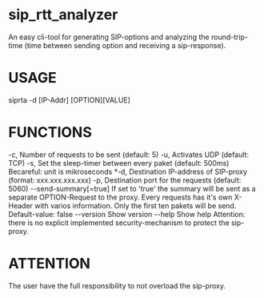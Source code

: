 # sip_rtt_analyzer
An easy cli-tool for generating SIP-options and analyzing the round-trip-time (time between sending option and receiving a sip-response).

# USAGE
siprta -d [IP-Addr] [OPTION][VALUE]

# FUNCTIONS
-c,                     Number of requests to be sent (default: 5)
-u,                     Activates UDP (default: TCP)
-s,                     Set the sleep-timer between every paket (default: 500ms)
                        Becareful: unit is mikroseconds
*-d,                    Destination IP-address of SIP-proxy (format: xxx.xxx.xxx.xxx)
-p,                     Destination port for the requests (default: 5060)
--send-summary[=true]   If set to 'true' the summary will be sent as a separate     OPTION-Request to the proxy. Every requests has it's own X-Header with varios information. Only the first ten pakets will be send. Default-value: false
--version               Show version
--help                  Show help
                        Attention: there is no explicit implemented security-mechanism to protect the sip-proxy.

# ATTENTION
The user have the full responsibility to not overload the sip-proxy.